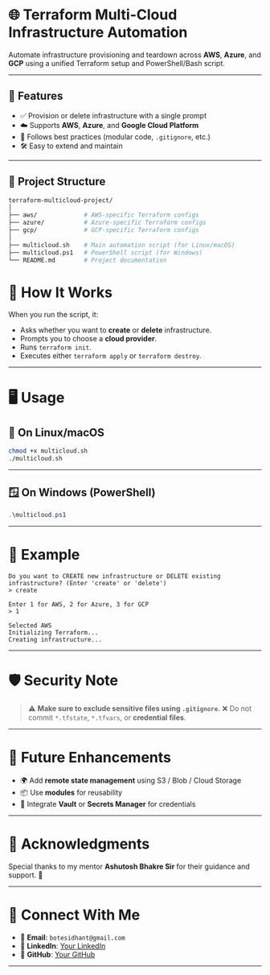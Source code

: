 # 🌐 Terraform Multi-Cloud Infrastructure Automation

Automate infrastructure provisioning and teardown across **AWS**, **Azure**, and **GCP** using a unified Terraform setup and PowerShell/Bash script.

---

## 🚀 Features

- ✅ Provision or delete infrastructure with a single prompt  
- ☁️ Supports **AWS**, **Azure**, and **Google Cloud Platform**  
- 🔐 Follows best practices (modular code, `.gitignore`, etc.)  
- 🛠️ Easy to extend and maintain  

---

## 📁 Project Structure

```bash
terraform-multicloud-project/
│
├── aws/             # AWS-specific Terraform configs
├── azure/           # Azure-specific Terraform configs
├── gcp/             # GCP-specific Terraform configs
│
├── multicloud.sh    # Main automation script (for Linux/macOS)
├── multicloud.ps1   # PowerShell script (for Windows)
└── README.md        # Project documentation

```
# 🧠 How It Works

When you run the script, it:

* Asks whether you want to **create** or **delete** infrastructure.
* Prompts you to choose a **cloud provider**.
* Runs `terraform init`.
* Executes either `terraform apply` or `terraform destroy`.

---

# 🖥️ Usage

## 🔧 On Linux/macOS

```bash
chmod +x multicloud.sh
./multicloud.sh
```

---

## 🪟 On Windows (PowerShell)

```powershell
.\multicloud.ps1
```

---

# 📸 Example

```plaintext
Do you want to CREATE new infrastructure or DELETE existing infrastructure? (Enter 'create' or 'delete')
> create

Enter 1 for AWS, 2 for Azure, 3 for GCP
> 1

Selected AWS
Initializing Terraform...
Creating infrastructure...
```

---

# 🛡️ Security Note

> ⚠️ **Make sure to exclude sensitive files using `.gitignore`.**
> ❌ Do not commit `*.tfstate`, `*.tfvars`, or **credential files**.

---

# 🔮 Future Enhancements

* 🌍 Add **remote state management** using S3 / Blob / Cloud Storage
* 📦 Use **modules** for reusability
* 🔐 Integrate **Vault** or **Secrets Manager** for credentials

---

# 🙏 Acknowledgments

Special thanks to my mentor **Ashutosh Bhakre Sir** for their guidance and support. 🙏

---

# 📢 Connect With Me

* 📧 **Email**: `botesidhant@gmail.com`
* 💼 **LinkedIn**: [Your LinkedIn](www.linkedin.com/in/sidhant-bote)
* 🐙 **GitHub**: [Your GitHub](https://github.com/sidhu1504)

---


